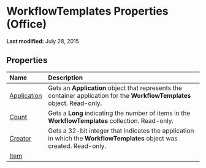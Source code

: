 
# WorkflowTemplates Properties (Office)

 **Last modified:** July 28, 2015


## Properties



|**Name**|**Description**|
|:-----|:-----|
| [Application](44cb9e88-ea64-66bb-a2fc-24dc0ee3a48a.md)|Gets an  **Application** object that represents the container application for the **WorkflowTemplates** object. Read-only.|
| [Count](58a0c128-d019-203d-ad31-e59a31e0ba86.md)|Gets a  **Long** indicating the number of items in the **WorkflowTemplates** collection. Read-only.|
| [Creator](5ed62a23-0edc-246f-21e3-79cad819e891.md)|Gets a 32-bit integer that indicates the application in which the  **WorkflowTemplates** object was created. Read-only.|
| [Item](http://msdn.microsoft.com/library/dede48c3-3299-1f66-a4f4-a11f75bf28d0%28Office.15%29.aspx)||
